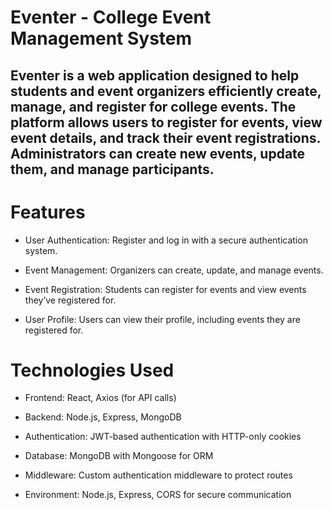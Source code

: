 # Eventer - College Event Management System
## Eventer is a web application designed to help students and event organizers efficiently create, manage, and register for college events. The platform allows users to register for events, view event details, and track their event registrations. Administrators can create new events, update them, and manage participants.

# Features
- User Authentication: Register and log in with a secure authentication system.

- Event Management: Organizers can create, update, and manage events.

- Event Registration: Students can register for events and view events they’ve registered for.

- User Profile: Users can view their profile, including events they are registered for.

# Technologies Used
- Frontend: React, Axios (for API calls)

- Backend: Node.js, Express, MongoDB

- Authentication: JWT-based authentication with HTTP-only cookies

- Database: MongoDB with Mongoose for ORM

- Middleware: Custom authentication middleware to protect routes

- Environment: Node.js, Express, CORS for secure communication